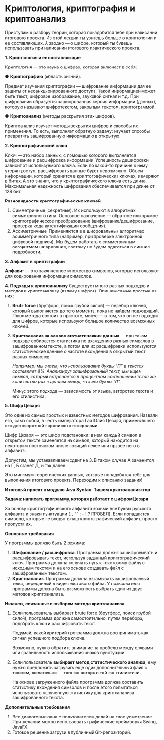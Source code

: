 # Криптология, криптография и криптоанализ

Приступим к разбору теории, которая понадобится тебе при написании итогового
проекта. Из этой лекции ты узнаешь больше о криптологии и ее составляющих. А
заодно — о шифре, который ты будешь использовать при написании итогового
практического проекта.

**1. Криптология и ее составляющие**

Криптология — это наука о шифрах, которая включает в себя:

● **Криптографию** (область знаний).

Предмет изучения криптографии — шифрование информации для ее защиты от
несанкционированного доступа. Такой информацией может быть текст, цифровое
изображение, звуковой сигнал и т.д. При шифровании образуется зашифрованная
версия информации (данных), которую называют шифротекстом, закрытым текстом,
криптограммой.

● **Криптоанализ** (методы раскрытия этих шифров).

Криптоанализ изучает методы вскрытия шифров и способы их применения. То есть,
выполняет обратную задачу: изучает способы превратить зашифрованную
информацию в открытую.

**2. Криптографический ключ**

Ключ — это набор данных, с помощью которого выполняется шифрование и
расшифровка информации. Успешность дешифровки зависит от используемого ключа.
Если по какой-то причине к нему утерян доступ, расшифровать данные будет
невозможно.
Объем информации, который хранится в криптографических ключах, измеряют в
битах. А это значит, что у криптографического ключа есть длина. Максимальная
надежность шифрования обеспечивается при длине от 128 бит.

**Разновидности криптографических ключей**

1. Симметричные (секретные). Их используют в алгоритмах симметричного типа.
   Основное назначение — обратное или прямое криптографическое преобразование
   (шифрование/дешифрование, проверка кода аутентификации сообщения).
2. Ассиметричные. Применяются в в шифровальных алгоритмах асимметричного типа
   (например, при проверке электронной цифровой подписи).
   Мы будем работать с симметричным алгоритмом шифрования, поэтому не будем
   вдаваться в лишние подробности.

**3. Алфавит в криптографии**

**Алфавит** — это законченное множество символов, которые используют для
кодирования информации символов.

**4. Подходы к криптоанализу**
Существует много разных подходов и методов к криптоанализу (взлому шифров).
Опишем самые простые из них:
1. **Brute force** (брутфорс, поиск грубой силой) — перебор ключей, который
   выполняется до того момента, пока не найдем подходящий. Плюс метода состоит в
   простоте, минус — в том, что он не подходит для шифров, которые используют
   большое количество возможных ключей.
2. **Криптоанализ на основе статистических данных** — при таком подходе
   собирается статистика по вхождению разных символов в зашифрованном тексте, а
   потом для их расшифровки используются статистические данные о частоте вхождения
   в открытый текст разных символов.

   _Например: мы знаем, что использование буквы “П” в текстах составляет 8%.
   Анализируя зашифрованный текст, мы ищем символ, который встречается в
   процентном соотношении такое же количество раз и делаем вывод, что это буква
   “П”._

   Минус этого подхода — зависимость от языка, авторство текста и его стилистика.

**5. Шифр Цезаря**

Это один из самых простых и известных методов шифрования. Назвали его, само
собой, в честь императора Гая Юлия Цезаря, применявшего его для секретной переписки с генералами.

Шифр Цезаря — это шифр подстановки: в нем каждый символ в открытом тексте
заменяется на символ, который находится на некотором постоянном числе позиций левее или правее него в алфавите.

Допустим, мы устанавливаем сдвиг на 3. В таком случае А заменится на Г, Б станет Д, и так далее.

Это минимум теоретических данных, которые понадобятся тебе для выполнения итогового проекта. Переходим к описанию задания!


**Итоговый проект к модулю Java Syntax. Пишем криптоанализатор**

**Задача: написать программу, которая работает с шифромЦезаря**

За основу криптографического алфавита возьми все буквы русского алфавита и знаки пунктуации (. , ”” : - ! ? ПРОБЕЛ).
Если попадаются символы, которые не входят в наш криптографический алфавит, просто пропусти их.

**Основные требования**

У программы должно быть 2 режима:

1. **Шифрование / расшифровка**. Программа должна зашифровывать и
   расшифровывать текст, используя заданный криптографический ключ.
   Программа должна получать путь к текстовому файлу с исходным текстом и на его
   основе создавать файл с зашифрованным текстом.
2. **Криптоанализ**. Программа должна взламывать зашифрованный текст, переданный
   в виде текстового файла. У пользователя программы должна быть возможность
   выбрать один из двух методов криптоанализа.

**Нюансы, связанные с выбором метода криптоанализа**

1. Если пользователь выбирает brute force (брутфорс, поиск грубой силой),
   программа должна самостоятельно, путем перебора, подобрать ключ и расшифровать текст.

   Подумай, какой критерий программа должна воспринимать как сигнал успешного подбора ключа.

   Возможно, нужно обратить внимание на пробелы между словами или правильность
   использования знаков пунктуации.

2. Если пользователь **выбирает метод статистического анализа**, ему нужно
   предложить загрузить еще один дополнительный файл с текстом, желательно — того
   же автора и той же стилистики.

   На основе загруженного файла программа должна составить статистику вхождения
   символов и после этого попытаться использовать полученную статистику для
   криптоанализа зашифрованного текста.


**Дополнительные требования**
1. Все диалоговые окна с пользователем делай на свое усмотрение. При желании
   можно использовать графические фреймворки Swing, JavaFX.
3. Готовое решение загрузи в публичный Git-репозиторий.